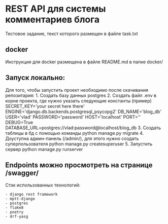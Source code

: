 # REST API для системы комментариев блога

Тестовое задание, текст которого размещен в файле task.txt

## docker
Инструкция для docker размещена в файле README.md в папке docker/

## Запуск локально:
Для того, чтобы запустить проект необходимо после скачивания репозитария:
    1. Создать базу данных postgres
    2. Создать файл .env в корне проекта, где нужно указать следующие константы (пример)
        SECRET_KEY='your secret here there'
        ENGINE='django.db.backends.postgresql_psycopg2'
        DB_NAME='blog_db'
        USER='vlad'
        PASSWORD='password'
        HOST='localhost'
        PORT=''
        DEBUG=True
        DATABASE_URL=postgres://vlad:password@localhost/blog_db
    3. Создать таблицы в бд с помощью команды
            python manage.py migrate
    4. Доуступна админ-панель (/admin/), для этого нужно создать суперпользователя
            python manage.py createsuperuser
    5. Запустить сервер
            python manage.py runserver

## Endpoints можно просмотреть на странице /swagger/

Стэк использованных технологий:

    - django rest framework
    - mptt-django 
    - postgres
    - flake8
    - poetry
    - drf-yasg
    
    